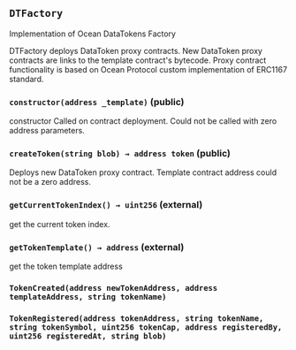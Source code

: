 ## `DTFactory`



Implementation of Ocean DataTokens Factory

DTFactory deploys DataToken proxy contracts.
New DataToken proxy contracts are links to the template contract's bytecode.
Proxy contract functionality is based on Ocean Protocol custom implementation of ERC1167 standard.


### `constructor(address _template)` (public)



constructor
Called on contract deployment. Could not be called with zero address parameters.


### `createToken(string blob) → address token` (public)



Deploys new DataToken proxy contract.
Template contract address could not be a zero address.


### `getCurrentTokenIndex() → uint256` (external)



get the current token index.


### `getTokenTemplate() → address` (external)



get the token template address



### `TokenCreated(address newTokenAddress, address templateAddress, string tokenName)`





### `TokenRegistered(address tokenAddress, string tokenName, string tokenSymbol, uint256 tokenCap, address registeredBy, uint256 registeredAt, string blob)`





